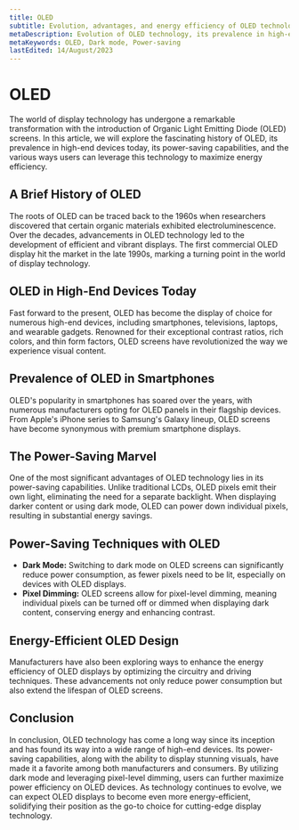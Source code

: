 ```yaml
---
title: OLED
subtitle: Evolution, advantages, and energy efficiency of OLED technology.
metaDescription: Evolution of OLED technology, its prevalence in high-end devices, and its power-saving potential.
metaKeywords: OLED, Dark mode, Power-saving
lastEdited: 14/August/2023
---
```


# OLED

The world of display technology has undergone a remarkable transformation with the introduction of Organic Light Emitting Diode (OLED) screens. In this article, we will explore the fascinating history of OLED, its prevalence in high-end devices today, its power-saving capabilities, and the various ways users can leverage this technology to maximize energy efficiency.

## A Brief History of OLED

The roots of OLED can be traced back to the 1960s when researchers discovered that certain organic materials exhibited electroluminescence. Over the decades, advancements in OLED technology led to the development of efficient and vibrant displays. The first commercial OLED display hit the market in the late 1990s, marking a turning point in the world of display technology.

## OLED in High-End Devices Today

Fast forward to the present, OLED has become the display of choice for numerous high-end devices, including smartphones, televisions, laptops, and wearable gadgets. Renowned for their exceptional contrast ratios, rich colors, and thin form factors, OLED screens have revolutionized the way we experience visual content.

## Prevalence of OLED in Smartphones

OLED's popularity in smartphones has soared over the years, with numerous manufacturers opting for OLED panels in their flagship devices. From Apple's iPhone series to Samsung's Galaxy lineup, OLED screens have become synonymous with premium smartphone displays.

## The Power-Saving Marvel

One of the most significant advantages of OLED technology lies in its power-saving capabilities. Unlike traditional LCDs, OLED pixels emit their own light, eliminating the need for a separate backlight. When displaying darker content or using dark mode, OLED can power down individual pixels, resulting in substantial energy savings.

## Power-Saving Techniques with OLED

- **Dark Mode:** Switching to dark mode on OLED screens can significantly reduce power consumption, as fewer pixels need to be lit, especially on devices with OLED displays.
- **Pixel Dimming:** OLED screens allow for pixel-level dimming, meaning individual pixels can be turned off or dimmed when displaying dark content, conserving energy and enhancing contrast.

## Energy-Efficient OLED Design

Manufacturers have also been exploring ways to enhance the energy efficiency of OLED displays by optimizing the circuitry and driving techniques. These advancements not only reduce power consumption but also extend the lifespan of OLED screens.

## Conclusion

In conclusion, OLED technology has come a long way since its inception and has found its way into a wide range of high-end devices. Its power-saving capabilities, along with the ability to display stunning visuals, have made it a favorite among both manufacturers and consumers. By utilizing dark mode and leveraging pixel-level dimming, users can further maximize power efficiency on OLED devices. As technology continues to evolve, we can expect OLED displays to become even more energy-efficient, solidifying their position as the go-to choice for cutting-edge display technology.

